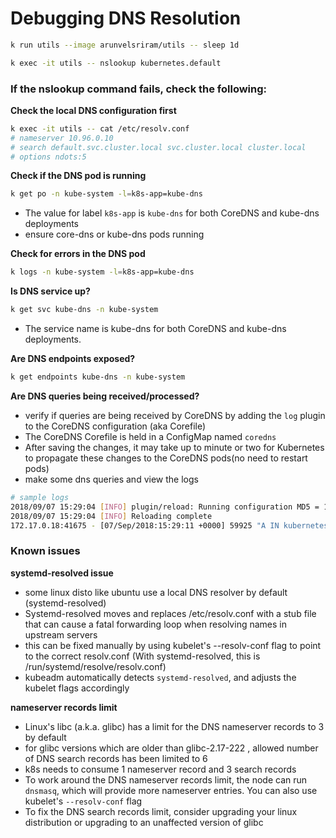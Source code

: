 # Debugging DNS Resolution
```sh
k run utils --image arunvelsriram/utils -- sleep 1d

k exec -it utils -- nslookup kubernetes.default
```

### If the nslookup command fails, check the following:

**Check the local DNS configuration first**

```sh
k exec -it utils -- cat /etc/resolv.conf
# nameserver 10.96.0.10
# search default.svc.cluster.local svc.cluster.local cluster.local
# options ndots:5
```

**Check if the DNS pod is running**
```sh
k get po -n kube-system -l=k8s-app=kube-dns
```
- The value for label `k8s-app` is `kube-dns` for both CoreDNS and kube-dns deployments
- ensure core-dns or kube-dns pods running

**Check for errors in the DNS pod**
```sh
k logs -n kube-system -l=k8s-app=kube-dns
```

**Is DNS service up?**
```sh
k get svc kube-dns -n kube-system
```
- The service name is kube-dns for both CoreDNS and kube-dns deployments.


**Are DNS endpoints exposed?**
```sh
k get endpoints kube-dns -n kube-system
```

**Are DNS queries being received/processed?**
- verify if queries are being received by CoreDNS by adding the `log` plugin to the CoreDNS configuration (aka Corefile)
- The CoreDNS Corefile is held in a ConfigMap named `coredns`
- After saving the changes, it may take up to minute or two for Kubernetes to propagate these changes to the CoreDNS pods(no need to restart pods)
- make some dns queries and view the logs
```sh
# sample logs
2018/09/07 15:29:04 [INFO] plugin/reload: Running configuration MD5 = 162475cdf272d8aa601e6fe67a6ad42f
2018/09/07 15:29:04 [INFO] Reloading complete
172.17.0.18:41675 - [07/Sep/2018:15:29:11 +0000] 59925 "A IN kubernetes.default.svc.cluster.local. udp 54 false 512" NOERROR qr,aa,rd,ra 106 0.000066649s
```
### Known issues
**systemd-resolved issue**

- some linux disto like ubuntu use a local DNS resolver by default (systemd-resolved)
- Systemd-resolved moves and replaces /etc/resolv.conf with a stub file that can cause a fatal forwarding loop when resolving names in upstream servers
- this can be fixed manually by using kubelet's --resolv-conf flag to point to the correct resolv.conf (With systemd-resolved, this is /run/systemd/resolve/resolv.conf)
- kubeadm automatically detects `systemd-resolved`, and adjusts the kubelet flags accordingly

**nameserver records limit**
- Linux's libc (a.k.a. glibc) has a limit for the DNS nameserver records to 3 by default
- for glibc versions which are older than glibc-2.17-222 , allowed number of DNS search records has been limited to 6
- k8s needs to consume 1 nameserver record and 3 search records
- To work around the DNS nameserver records limit, the node can run `dnsmasq`, which will provide more nameserver entries. You can also use kubelet's `--resolv-conf` flag
- To fix the DNS search records limit, consider upgrading your linux distribution or upgrading to an unaffected version of glibc